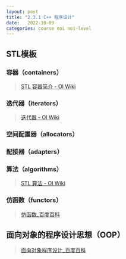 ```yaml
---
layout: post
title: "2.3.1 C++ 程序设计"
date:   2022-10-09
categories: course noi noi-level
---
```


## STL模板

### 容器（containers）

> [STL 容器简介 - OI Wiki](https://oi-wiki.org/lang/csl/container/)

### 迭代器（iterators）

> [迭代器 - OI Wiki](https://oi-wiki.org/lang/csl/iterator/)

### 空间配置器（allocators）

### 配接器（adapters）

### 算法（algorithms）

> [STL 算法 - OI Wiki](https://oi-wiki.org/lang/csl/algorithm/)

### 仿函数（functors）

> [仿函数_百度百科](https://baike.baidu.com/item/%E4%BB%BF%E5%87%BD%E6%95%B0/8635860)

## 面向对象的程序设计思想（OOP）

> [面向对象程序设计_百度百科](https://baike.baidu.com/item/%E9%9D%A2%E5%90%91%E5%AF%B9%E8%B1%A1%E7%A8%8B%E5%BA%8F%E8%AE%BE%E8%AE%A1/24792)